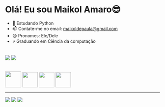 <h1>Olá! Eu sou Maikol Amaro😎</h1>

- 🌱 Estudando Python
- 📫 Contate-me no email: maikoldepaula@gmail.com
- 😄 Pronomes: Ele/Dele
- ⚡ Graduando em Ciência da computação 
<br>
<div>
  <img  src="https://github-readme-stats.vercel.app/api?username=Maikol031&layout=compact&show_icons=true&theme=tokyonight"/>
  <img  src="https://github-readme-stats.vercel.app/api/top-langs/?username=Maikol031&layout=compact&langs_count=16&theme=tokyonight"/>
</div>
<div>
<br>
<br>
  <img width="52" src="https://cdn.jsdelivr.net/gh/devicons/devicon/icons/python/python-original.svg" />
  <img width="50" src="https://cdn.jsdelivr.net/gh/devicons/devicon/icons/html5/html5-original.svg"/>
  <img width="50" src="https://cdn.jsdelivr.net/gh/devicons/devicon/icons/css3/css3-original.svg" />
  <img width="50" src="https://cdn.jsdelivr.net/gh/devicons/devicon/icons/javascript/javascript-original.svg" />


</div>
  <hr>
 
<div>
  <a href = "mailto:maikoldepaula@gmail.com"><img src="https://img.shields.io/badge/Gmail-D14836?style=for-the-badge&logo=gmail&logoColor=white" target="_blank"></a>
  <a href = "https://www.linkedin.com/in/maikol-amaro-075b48175/"><img src="https://img.shields.io/badge/LinkedIn-0077B5?style=for-the-badge&logo=linkedin&logoColor=white" target="_blank"></a>
  <a href = "https://instagram.com/maikol_fz?igshid=YmMyMTA2M2Y="><img src="https://img.shields.io/badge/Instagram-E4405F?style=for-the-badge&logo=instagram&logoColor=white" target="_blank"></a>

</div>
  
